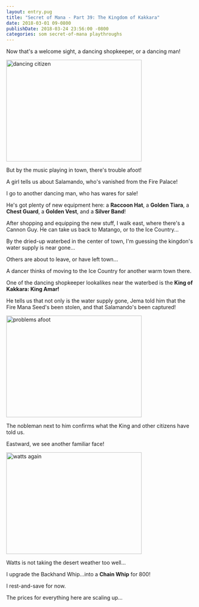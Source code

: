 ```yaml
---
layout: entry.pug
title: "Secret of Mana - Part 39: The Kingdom of Kakkara"
date: 2018-03-01 09-0800
publishDate: 2018-03-24 23:56:00 -0800
categories: som secret-of-mana playthroughs
---
```


Now that's a welcome sight, a dancing shopkeeper, or a dancing man!

<img src="https://i.imgur.com/QW2Iv1o.png" alt="dancing citizen" width="360" height="270" id="liveblog" />

But by the music playing in town, there's trouble afoot!

A girl tells us about Salamando, who's vanished from the Fire Palace!

I go to another dancing man, who has wares for sale!

He's got plenty of new equipment here: a **Raccoon Hat**, a **Golden Tiara**, a **Chest Guard**, a **Golden Vest**, and a **Silver Band**!

After shopping and equipping the new stuff, I walk east, where there's a Cannon Guy. He can take us back to Matango, or to the Ice Country...

By the dried-up waterbed in the center of town, I'm guessing the kingdon's water supply is near gone...

Others are about to leave, or have left town...

A dancer thinks of moving to the Ice Country for another warm town there.

One of the dancing shopkeeper lookalikes near the waterbed is the **King of Kakkara: King Amar!**

He tells us that not only is the water supply gone, Jema told him that the Fire Mana Seed's been stolen, and that Salamando's been captured!

<img src="https://i.imgur.com/nK0S9Br.png" alt="problems afoot" width="360" height="270" id="liveblog" />

The nobleman next to him confirms what the King and other citizens have told us.

Eastward, we see another familiar face!

<img src="https://i.imgur.com/FO3LMtf.png" alt="watts again" width="360" height="270" id="liveblog" />

Watts is not taking the desert weather too well...

I upgrade the Backhand Whip...into a **Chain Whip** for 800!

I rest-and-save for now.

The prices for everything here are scaling up...